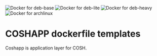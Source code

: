 ![Docker for deb-base](https://github.com/coshdev/coshapp-docker/workflows/Docker%20for%20deb-base/badge.svg)
![Docker for deb-lite](https://github.com/coshdev/coshapp-docker/workflows/Docker%20for%20deb-lite/badge.svg)
![Docker for deb-heavy](https://github.com/coshdev/coshapp-docker/workflows/Docker%20for%20deb-heavy/badge.svg)
![Docker for archlinux](https://github.com/coshdev/coshapp-docker/workflows/Docker%20for%20archlinux/badge.svg)

# COSHAPP dockerfile templates

Coshapp is application layer for COSH.
